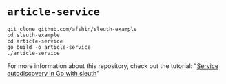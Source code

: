 # `article-service`

```
git clone github.com/afshin/sleuth-example
cd sleuth-example
cd article-service
go build -o article-service
./article-service
```
For more information about this repository, check out the tutorial: "[Service autodiscovery in Go with sleuth](http://darian.af/post/master-less-peer-to-peer-micro-service-autodiscovery-in-golang-with-sleuth/)"
